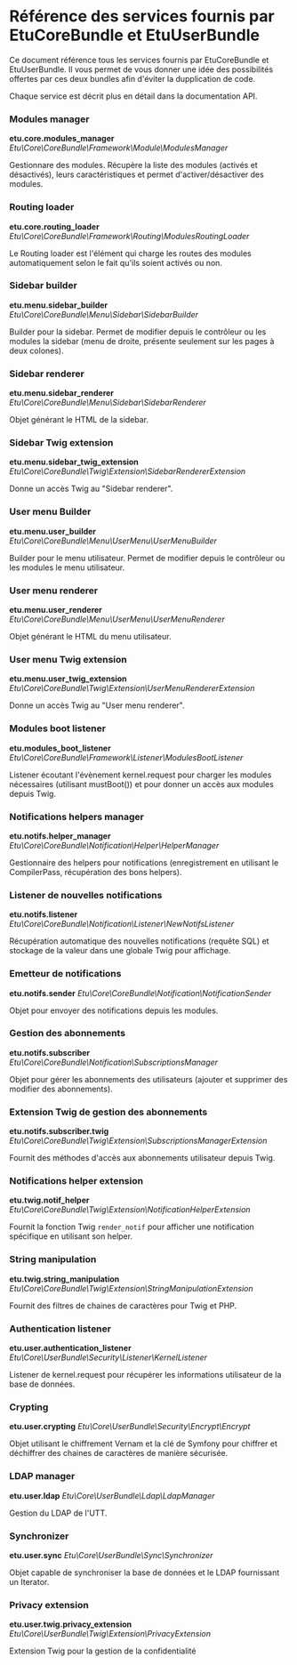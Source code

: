 
Référence des services fournis par EtuCoreBundle et EtuUserBundle
=================================================================

Ce document référence tous les services fournis par EtuCoreBundle et EtuUserBundle.
Il vous permet de vous donner une idée des possibilités offertes par ces deux bundles
afin d'éviter la dupplication de code.

Chaque service est décrit plus en détail dans la documentation API.

### Modules manager

**etu.core.modules_manager**
*Etu\Core\CoreBundle\Framework\Module\ModulesManager*

Gestionnare des modules. Récupère la liste des modules (activés et désactivés),
leurs caractéristiques et permet d'activer/désactiver des modules.

### Routing loader

**etu.core.routing_loader**
*Etu\Core\CoreBundle\Framework\Routing\ModulesRoutingLoader*

Le Routing loader est l'élément qui charge les routes des modules automatiquement selon le fait qu'ils
soient activés ou non.

### Sidebar builder

**etu.menu.sidebar_builder**
*Etu\Core\CoreBundle\Menu\Sidebar\SidebarBuilder*

Builder pour la sidebar. Permet de modifier depuis le contrôleur ou les modules la sidebar (menu de droite,
présente seulement sur les pages à deux colones).

### Sidebar renderer

**etu.menu.sidebar_renderer**
*Etu\Core\CoreBundle\Menu\Sidebar\SidebarRenderer*

Objet générant le HTML de la sidebar.

### Sidebar Twig extension

**etu.menu.sidebar_twig_extension**
*Etu\Core\CoreBundle\Twig\Extension\SidebarRendererExtension*

Donne un accès Twig au "Sidebar renderer".

### User menu Builder

**etu.menu.user_builder**
*Etu\Core\CoreBundle\Menu\UserMenu\UserMenuBuilder*

Builder pour le menu utilisateur. Permet de modifier depuis le contrôleur ou les modules
le menu utilisateur.

### User menu renderer

**etu.menu.user_renderer**
*Etu\Core\CoreBundle\Menu\UserMenu\UserMenuRenderer*

Objet générant le HTML du menu utilisateur.

### User menu Twig extension

**etu.menu.user_twig_extension**
*Etu\Core\CoreBundle\Twig\Extension\UserMenuRendererExtension*

Donne un accès Twig au "User menu renderer".

### Modules boot listener

**etu.modules_boot_listener**
*Etu\Core\CoreBundle\Framework\Listener\ModulesBootListener*

Listener écoutant l'évènement kernel.request pour charger les modules nécessaires (utilisant
mustBoot()) et pour donner un accès aux modules depuis Twig.

### Notifications helpers manager

**etu.notifs.helper_manager**
*Etu\Core\CoreBundle\Notification\Helper\HelperManager*

Gestionnaire des helpers pour notifications (enregistrement en utilisant le CompilerPass,
récupération des bons helpers).

### Listener de nouvelles notifications

**etu.notifs.listener**
*Etu\Core\CoreBundle\Notification\Listener\NewNotifsListener*

Récupération automatique des nouvelles notifications (requête SQL) et stockage de la valeur
dans une globale Twig pour affichage.

### Emetteur de notifications

**etu.notifs.sender**
*Etu\Core\CoreBundle\Notification\NotificationSender*

Objet pour envoyer des notifications depuis les modules.

### Gestion des abonnements

**etu.notifs.subscriber**
*Etu\Core\CoreBundle\Notification\SubscriptionsManager*

Objet pour gérer les abonnements des utilisateurs (ajouter et supprimer des modifier des abonnements).

### Extension Twig de gestion des abonnements

**etu.notifs.subscriber.twig**
*Etu\Core\CoreBundle\Twig\Extension\SubscriptionsManagerExtension*

Fournit des méthodes d'accès aux abonnements utilisateur depuis Twig.

### Notifications helper extension

**etu.twig.notif_helper**
*Etu\Core\CoreBundle\Twig\Extension\NotificationHelperExtension*

Fournit la fonction Twig `render_notif` pour afficher une notification spécifique en utilisant
son helper.

### String manipulation

**etu.twig.string_manipulation**
*Etu\Core\CoreBundle\Twig\Extension\StringManipulationExtension*

Fournit des filtres de chaines de caractères pour Twig et PHP.

### Authentication listener

**etu.user.authentication_listener**
*Etu\Core\UserBundle\Security\Listener\KernelListener*

Listener de kernel.request pour récupérer les informations utilisateur de la base de données.

### Crypting

**etu.user.crypting**
*Etu\Core\UserBundle\Security\Encrypt\Encrypt*

Objet utilisant le chiffrement Vernam et la clé de Symfony pour chiffrer et déchiffrer des chaines
de caractères de manière sécurisée.

### LDAP manager

**etu.user.ldap**
*Etu\Core\UserBundle\Ldap\LdapManager*

Gestion du LDAP de l'UTT.

### Synchronizer

**etu.user.sync**
*Etu\Core\UserBundle\Sync\Synchronizer*

Objet capable de synchroniser la base de données et le LDAP fournissant un Iterator.

### Privacy extension

**etu.user.twig.privacy_extension**
*Etu\Core\UserBundle\Twig\Extension\PrivacyExtension*

Extension Twig pour la gestion de la confidentialité